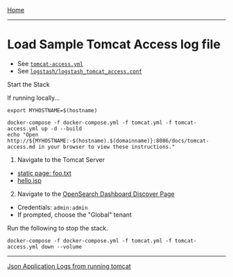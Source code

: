 [Home](../README.md)

---

# Load Sample Tomcat Access log file

- See [`tomcat-access.yml`](../tomcat-access.yml)
- See [`logstash/logstash_tomcat_access.conf`](../logstash/logstash_tomcat_access.conf)

Start the Stack

If running locally...
```
export MYHOSTNAME=$(hostname)
```

```
docker-compose -f docker-compose.yml -f tomcat.yml -f tomcat-access.yml up -d --build
echo "Open http://${MYHOSTNAME:-$(hostname).$(domainname)}:8086/docs/tomcat-access.md in your browser to view these instructions."

```

1. Navigate to the Tomcat Server
  - [static page: foo.txt](http://{{MYHOSTNAME}}:8080/static/foo.txt)
  - [hello.jsp](http://{{MYHOSTNAME}}:8080/hello.jsp)
2. Navigate to the [OpenSearch Dashboard Discover Page](http://{{MYHOSTNAME}}:8094/app/discover)
  - Credentials: `admin:admin`
  - If prompted, choose the "Global" tenant

Run the following to stop the stack.

```
docker-compose -f docker-compose.yml -f tomcat.yml -f tomcat-access.yml down --volume
```

---
[Json Application Logs from running tomcat](tomcat-app-logs.md)